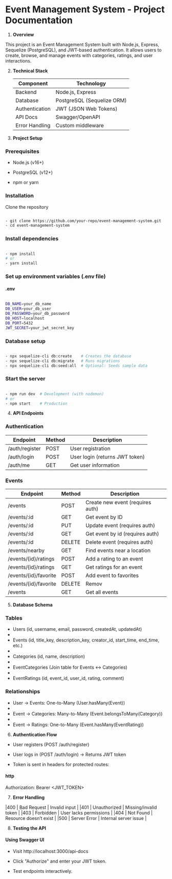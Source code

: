 # Event Management System - Project Documentation

1. **Overview**

This project is an Event Management System built with Node.js, Express, Sequelize (PostgreSQL), and JWT-based authentication. It allows users to create, browse, and manage events with categories, ratings, and user interactions.

2. **Technical Stack**

   | Component | Technology | 
   |---------|-----------|
   | Backend | Node.js, Express |
   | Database |	PostgreSQL (Sequelize ORM) |
   | Authentication | JWT (JSON Web Tokens) |
   | API Docs |	Swagger/OpenAPI |
   | Error Handling	| Custom middleware |

3. **Project Setup**

### Prerequisites


- Node.js (v16+)

- PostgreSQL (v12+)

- npm or yarn

### Installation

Clone the repository

``` bash

- git clone https://github.com/your-repo/event-management-system.git
- cd event-management-system
```

### Install dependencies

``` bash

- npm install
# or
- yarn install
```

### Set up environment variables (.env file)

#### .env

```bash

DB_NAME=your_db_name
DB_USER=your_db_user
DB_PASSWORD=your_db_password
DB_HOST=localhost
DB_PORT=5432
JWT_SECRET=your_jwt_secret_key
```
### Database setup

``` bash

- npx sequelize-cli db:create    # Creates the database
- npx sequelize-cli db:migrate   # Runs migrations
- npx sequelize-cli db:seed:all  # Optional: Seeds sample data
```

### Start the server


``` bash

- npm run dev  # Development (with nodemon)
# or
- npm start    # Production
```

4. **API Endpoints**

### Authentication

| Endpoint | Method | Description |
|----------|--------|-------------|
| /auth/register | POST | User registration |
| /auth/login | POST | User login (returns JWT token) |
| /auth/me | GET | Get user information |

### Events


| Endpoint | Method | Description |
|---------|--------|-------------|
| /events |	POST | Create new event (requires auth) |
| /events/:id |	GET	| Get event by ID |
| /events/:id |	PUT	| Update event (requires auth) |
| /events/:id |	GET	| Get event by id (requires auth) |
| /events/:id |	DELETE | Delete event (requires auth) |
| /events/nearby | GET | Find events near a location |
| /events/{id}/ratings | POST | Add a rating to an event |
| /events/{id}/ratings | GET | Get ratings for an event |
| /events/{id}/favorite | POST | Add event to favorites |
| /events/{id}/favorite | DELETE | Remov |e event from favorites |
| /events |	GET	| Get all events |

5. **Database Schema**

### Tables

- Users (id, username, email, password, createdAt, updatedAt)
- 
- Events (id, title_key, description_key, creator_id, start_time, end_time, etc.)
- 
- Categories (id, name, description)
- 
- EventCategories (Join table for Events ↔ Categories)
- 
- EventRatings (id, event_id, user_id, rating, comment)

### Relationships

- User → Events: One-to-Many (User.hasMany(Event))
- 
- Event → Categories: Many-to-Many (Event.belongsToMany(Category))
- 
- Event → Ratings: One-to-Many (Event.hasMany(EventRating))

6. **Authentication Flow**

- User registers (POST /auth/register)

- User logs in (POST /auth/login) → Returns JWT token

- Token is sent in headers for protected routes:

#### http

Authorization: Bearer <JWT_TOKEN>

7. **Error Handling**

|400 | Bad Request | Invalid input |
|401 | Unauthorized | Missing/invalid token |
|403 | Forbidden | User lacks permissions |
|404 | Not Found | Resource doesn’t exist |
|500 | Server Error | Internal server issue |

8. **Testing the API**

#### Using Swagger UI

- Visit http://localhost:3000/api-docs

- Click "Authorize" and enter your JWT token.

- Test endpoints interactively.